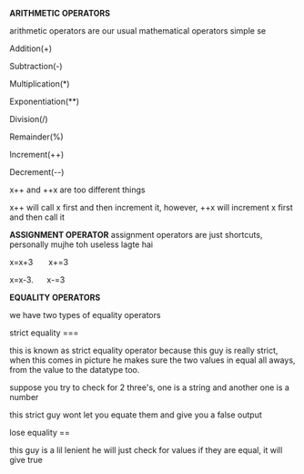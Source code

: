 **ARITHMETIC OPERATORS**

arithmetic operators are our usual mathematical operators simple se

Addition(+)

Subtraction(-)

Multiplication(*)

Exponentiation(**)

Division(/)

Remainder(%)

Increment(++)

Decrement(--)

x++ and ++x are too different things

x++ will call x first and then increment it, however, ++x will increment x first and then call it


**ASSIGNMENT OPERATOR**
assignment operators are just shortcuts, personally mujhe toh useless lagte hai

x=x+3       x+=3

x=x-3.      x-=3

**EQUALITY OPERATORS**

we have two types of equality operators

strict equality ===

this is known as strict equality operator because this guy is really strict, when this comes in picture he makes sure the two values in equal all aways, from the value to the datatype too.

suppose you try to check for 2 three's, one is a string and another one is a number 

this strict guy wont let you equate them and give you a false output

lose equality ==

this guy is a lil lenient he will just check for values if they are equal, it will give true

